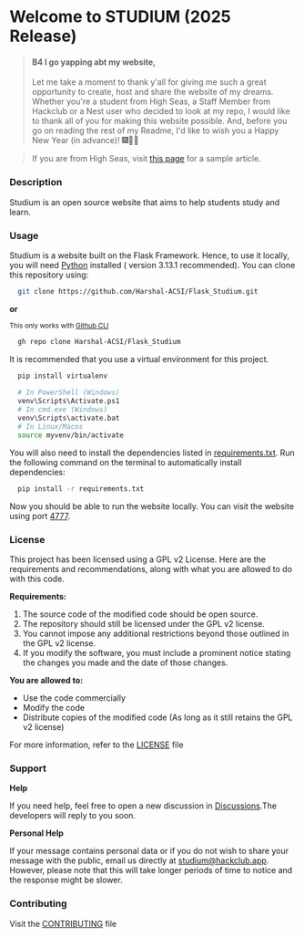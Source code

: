 # Welcome to STUDIUM (2025 Release)

> #### B4 I go yapping abt my website,
> Let me take a moment to thank y'all for giving me such a great opportunity to create,
> host and share the website of my dreams.
> Whether you're a student from High Seas,
> a Staff Member from Hackclub or a Nest user who decided to look at my repo,
> I would like to thank all of you for making this website possible.
> And, before you go on reading the rest of my Readme, I'd like to wish you a Happy New Year (in advance)! 🎆🎉🎊

> If you are from High Seas, visit [this page](https://studium.hackclub.app/chemistry/inorganic_chemistry/atoms) for a sample article.

### Description

Studium is an open source website that aims to help students study and learn.

### Usage

Studium is a website built on the Flask Framework.
Hence, to use it locally, you will need [Python](https://www.python.org/downloads/release/python-3131/) installed (
version 3.13.1 recommended).
You can clone this repository using:

```bash
  git clone https://github.com/Harshal-ACSI/Flask_Studium.git
```

**or**

<sub>This only works with [Github CLI](https://cli.github.com/)</sub>

```bash
  gh repo clone Harshal-ACSI/Flask_Studium
```

It is recommended that you use a virtual environment for this project.

```bash
  pip install virtualenv
  
  # In PowerShell (Windows)
  venv\Scripts\Activate.ps1
  # In cmd.exe (Windows)
  venv\Scripts\activate.bat
  # In Linux/Macos
  source myvenv/bin/activate
```

You will also need to install the dependencies listed in [requirements.txt](../requirements.txt).
Run the following command on the terminal to automatically install dependencies:

```bash
  pip install -r requirements.txt
```

Now you should be able to run the website locally.
You can visit the website using port [4777](http://127.0.0.1:47777/).

### License

This project has been licensed using a GPL v2 License.
Here are the requirements and recommendations, along with what you are allowed to do with this code.

**Requirements:**

1. The source code of the modified code should be open source.
2. The repository should still be licensed under the GPL v2 license.
3. You cannot impose any additional restrictions beyond those outlined in the GPL v2 license.
4. If you modify the software, you must include a prominent notice stating the changes you made and the date of those
   changes.

**You are allowed to:**

- Use the code commercially
- Modify the code
- Distribute copies of the modified code (As long as it still retains the GPL v2 license)

For more information, refer to the [LICENSE](LICENSE) file

### Support

**Help**

If you need help, feel free to open a new discussion
in [Discussions](https://github.com/Harshal-ACSI/Flask_Studium/discussions/categories/help).The developers will reply
to you soon.

**Personal Help**

If your message contains personal data or if you do not wish to share your message with the public,
email us directly at <a href="mailto: studium@hackclub.app">studium@hackclub.app</a>.
However, please note that this will take longer periods of time to notice and the response might be slower.

### Contributing

Visit the [CONTRIBUTING](CONTRIBUTING.md) file
